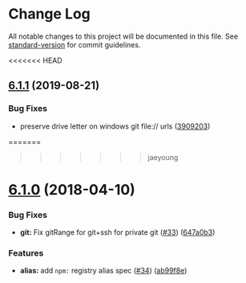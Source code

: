 # Change Log

All notable changes to this project will be documented in this file. See [standard-version](https://github.com/conventional-changelog/standard-version) for commit guidelines.

<<<<<<< HEAD
<a name="6.1.1"></a>
## [6.1.1](https://github.com/npm/npm-package-arg/compare/v6.1.0...v6.1.1) (2019-08-21)


### Bug Fixes

* preserve drive letter on windows git file:// urls ([3909203](https://github.com/npm/npm-package-arg/commit/3909203))



=======
>>>>>>> jaeyoung
<a name="6.1.0"></a>
# [6.1.0](https://github.com/npm/npm-package-arg/compare/v6.0.0...v6.1.0) (2018-04-10)


### Bug Fixes

* **git:** Fix gitRange for git+ssh for private git ([#33](https://github.com/npm/npm-package-arg/issues/33)) ([647a0b3](https://github.com/npm/npm-package-arg/commit/647a0b3))


### Features

* **alias:** add `npm:` registry alias spec ([#34](https://github.com/npm/npm-package-arg/issues/34)) ([ab99f8e](https://github.com/npm/npm-package-arg/commit/ab99f8e))
